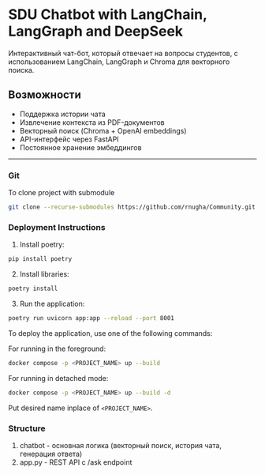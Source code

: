 # SDU Chatbot with LangChain, LangGraph and DeepSeek

Интерактивный чат-бот, который отвечает на вопросы студентов, с использованием LangChain, LangGraph и Chroma для векторного поиска.

## Возможности

- Поддержка истории чата
- Извлечение контекста из PDF-документов
- Векторный поиск (Chroma + OpenAI embeddings)
- API-интерфейс через FastAPI
- Постоянное хранение эмбеддингов

---

### Git
To clone project with submodule

```bash
git clone --recurse-submodules https://github.com/rnugha/Community.git
```

### Deployment Instructions

1) Install poetry:

```bash
pip install poetry
```

2) Install libraries:

```bash
poetry install
```

3) Run the application:
```bash
poetry run uvicorn app:app --reload --port 8001
```

To deploy the application, use one of the following commands:

For running in the foreground:

```bash
docker compose -p <PROJECT_NAME> up --build
```

For running in detached mode:

```bash
docker compose -p <PROJECT_NAME> up --build -d
```
Put desired name inplace of `<PROJECT_NAME>`.


### Structure

1. chatbot - основная логика (векторный поиск, история чата, генерация ответа)
2. app.py - REST API с /ask endpoint